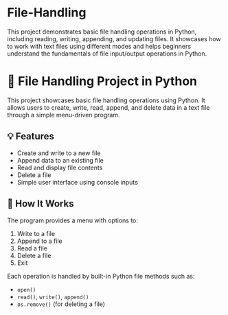 # File-Handling
This project demonstrates basic file handling operations in Python, including reading, writing, appending, and updating files. It showcases how to work with text files using different modes and helps beginners understand the fundamentals of file input/output operations in Python.
# 📁 File Handling Project in Python

This project showcases basic file handling operations using Python. It allows users to create, write, read, append, and delete data in a text file through a simple menu-driven program.

## 💡 Features

- Create and write to a new file
- Append data to an existing file
- Read and display file contents
- Delete a file
- Simple user interface using console inputs

## 🧾 How It Works

The program provides a menu with options to:
1. Write to a file
2. Append to a file
3. Read a file
4. Delete a file
5. Exit

Each operation is handled by built-in Python file methods such as:
- `open()`
- `read()`, `write()`, `append()`
- `os.remove()` (for deleting a file)



